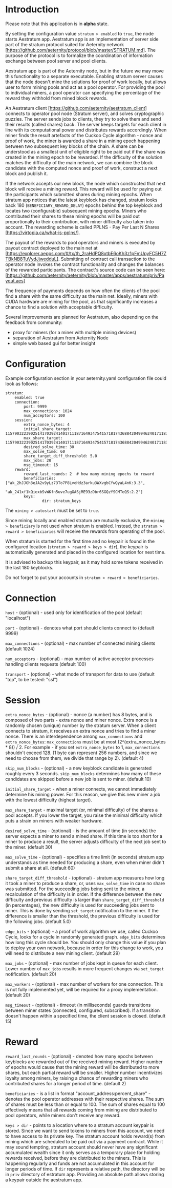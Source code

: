 Introduction
==========

Please note that this application is in **alpha** state.

By setting the configuration value `stratum > enabled` to `true`, the node starts Aestratum app.
Aestratum app is an implementation of server side part of the stratum protocol suited for Aeternity network [https://github.com/aeternity/protocol/blob/master/STRATUM.md].
The purpose of the protocol is to formalize the coordination of information exchange between pool server and pool clients.

Aestratum app is part of the Aeternity node, but in the future we may move this functionality to a separate executable.
Enabling stratum server causes that the node doesn't mine the solutions for proof of work locally, but allows user to form mining pools and act as a pool operator.
For providing the pool to individual miners, a pool operator can specifying the percentage of the reward they withhold from mined block rewards.

An Aestratum client [https://github.com/aeternity/aestratum_client] connects to operator pool node (Stratum server), and solves cryptographic puzzles.
The server sends jobs to clients, they try to solve them and send their results (called shares) back. The server keeps targets for each client in line with its computational power and distributes rewards accordingly.
When miner finds the result artefacts of the Cuckoo Cycle algorithm - nonce and proof of work, the miner is awarded a share in a mining epoch happening between two subsequent key blocks of the chain.
A share can be understood as a smallest unit of eligible right to be paid out if the share was created in the mining epoch to be rewarded.
If the difficulty of the solution matches the difficulty of the main network, we can combine the block candidate with the computed nonce and proof of work, construct a next block and publish it.

If the network accepts our new block, the node which constructed that next block will receive a mining reward. This reward will be used for paying out the participants which submitted shares during mining epochs.
When stratum app notices that the latest keyblock has changed, stratum looks back 180 (`BENEFICIARY_REWARD_DELAY`) epochs behind the top keyblock and locates two (configurable) subsequent mining epochs.
Miners who contributed their shares to these mining epochs will be paid out proportionally to their contribution, with miner difficulty also taken into account.
The rewarding scheme is called PPLNS - Pay Per Last N Shares [https://virtopia.ca/what-is-pplns/].

The payout of the rewards to pool operators and miners is executed by payout contract deployed to the main net at [https://explorer.aepps.com/#/tx/th_2raHdPQ8xtbE6oKh3z1pFmUpyFC5H7ZTBkNB8TuVydJjwedduL].
Submitting of contract call transaction to the operator node invokes the contract functionality and changes the balances of the rewarded participants.
The contract's source code can be seen here: [https://github.com/aeternity/aeternity/blob/master/apps/aestratum/priv/Payout.aes]

The frequency of payments depends on how often the clients of the pool find a share with the same difficulty as the main net. Ideally, miners with CUDA hardware are mining for the pool, as that significantly increases a chance to find a solution with acceptable difficulty.


Several improvements are planned for Aestratum, also depending on the feedback from community:
- proxy for miners (for a miner with multiple mining devices)
- separation of Aestratum from Aeternity Node
- simple web based gui for better insight


Configuration
==========

Example configuration section in your aeternity.yaml configuration file could look as follows:

```
stratum:
    enabled: true
    connection:
        port: 9999
        max_connections: 1024
        num_acceptors: 100
    session:
        extra_nonce_bytes: 4
        initial_share_target: 115790322390251417039241401711187164934754157181743688420499462401711837019160
        max_share_target: 115790322390251417039241401711187164934754157181743688420499462401711837020160
        desired_solve_time: 30
        max_solve_time: 60
        share_target_diff_threshold: 5.0
        max_jobs: 20
        msg_timeout: 15
    reward:
        reward_last_rounds: 2  # how many mining epochs to reward
        beneficiaries: ["ak_2hJJGh3eJA2v9yLz73To7P8LvoHdz3arku3WXvgbCfwQyaL4nK:3.3",
                        "ak_241xf1kQiexbSvWKfn5uve7ugGASjME93zDbr6SGQzYSCMTeQS:2.2"]
        keys:
                dir: stratum_keys
```

The `mining > autostart` must be set to `true`.

Since mining locally and enabled stratum are mutually exclusive, the `mining > beneficiary` is not used when stratum is enabled.
Instead, the `stratum > reward > beneficiaries` will receive the rewards from operating of the pool.

When stratum is started for the first time and no keypair is found in the configured location (`stratum > reward > keys > dir`),
the keypair is automatically generated and placed in the configured location for next time.

It is advised to backup this keypair, as it may hold some tokens received in the last 180 keyblocks.


Do not forget to put your accounts in `stratum > reward > beneficiaries`.


Connection
==========

`host` - (optional) - used only for identification of the pool (default "localhost")

`port` - (optional) - denotes what port should clients connect to (default 9999)

`max_connections` - (optional) - max number of connected mining clients (default 1024)

`num_acceptors` - (optional) - max number of active acceptor processes handling clients requests (default 100)

`transport` - (optional) - what mode of transport for data to use (default "tcp", to be tested: "ssl")


Session
==========

`extra_nonce_bytes` - (optional) - nonce (a number) has 8 bytes, and is composed of two parts - extra nonce and miner nonce.
Extra nonce is a randomly chosen (unique) number by the stratum server. When a client connects to stratum, it receives an extra nonce and tries to find a miner nonce.
There is an interdependence among `max_connections` and `extra_nonce_bytes`: `max_connections` must be at most (2^(extra_nonce_bytes * 8)) / 2.
For example - if you set `extra_nonce_bytes` to 1, `max_connections` shouldn't exceed 128.
(1 byte can represent 256 numbers, and since we need to choose from them, we divide that range by 2).
(default 4)

`skip_num_blocks` - (optional) - a new keyblock candidate is generated roughly every 3 seconds. `skip_num_blocks` determines how many of these candidates are skipped before a new job is sent to miner.
(default 10)

`initial_share_target` - when a miner connects, we cannot immediately determine his mining power. For this reason, we give this new miner a job with the lowest difficulty (highest target).

`max_share_target` - maximal target (or, minimal difficulty) of the shares a pool accepts.
If you lower the target, you raise the minimal difficulty which puts a strain on miners with weaker hardware.

`desired_solve_time` - (optional) - is the amount of time (in seconds) the server expects a miner to send a mined share.
If this time is too short for a miner to produce a result, the server adjusts difficulty of the next job sent to the miner.
(default 30)

`max_solve_time` - (optional) - specifies a time limit (in seconds) stratum app understands as time needed for producing a share, even when miner didn't submit a share at all.
(default 60)

`share_target_diff_threshold` - (optional) - stratum app measures how long it took a miner to produce a share, or, uses `max_solve_time` in case no share was submitted.
For the succeeding jobs being sent to the miner, a recalculation of the difficulty is in order. If the difference between the new difficulty and previous difficulty is larger than `share_target_diff_threshold` (in percentages), the new difficulty is used for succeeding jobs sent to miner. This is done by sending `set_target` notification to the miner.
If the difference is smaller than the threshold, the previous difficulty is used for the following jobs.
(default 5.0)

`edge_bits` - (optional) - a proof of work algorithm we use, called Cuckoo Cycle, looks for a cycle in randomly generated graph. `edge_bits` determines how long this cycle should be.
You should only change this value if you plan to deploy your own network, because in order for this change to work, you will need to distribute a new mining client.
(default 29)

`max_jobs` - (optional) - max number of jobs kept in queue for each client. Lower number of `max_jobs` results in more frequent changes via `set_target` notification.
(default 20)

`max_workers` - (optional) - max number of workers for one connection. This is not fully implemented yet, will be required for a proxy implementation.
(default 20)

`msg_timeout` - (optional) - timeout (in milliseconds) guards transitions between miner states (connected, configured, subscribed). If a transition doesn't happen within a specified time, the client session is closed.
(default 15)


Reward
==========

`reward_last_rounds` - (optional) - denoted how many epochs between keyblocks are rewarded out of the received mining reward. Higher number of epochs would cause that the mining reward will be distributed to more shares, but each partial reward will be smaller. Higher number incentivizes loyalty among miners, by raising a chance of rewarding miners who contributed shares for a longer period of time.
(default 2)

`beneficiaries` - is a list in format "account_address:percent_share" - denotes the pool operator addresses with their respective shares. The sum of shares must be less than or equal to 100.
The sum of shares equal to 100 effectively means that all rewards coming from mining are distributed to pool operators, while miners don't receive any reward.

`keys > dir` - points to a location where to a stratum account keypair is stored. Since we want to send tokens to miners from this account, we need to have access to its private key.
The stratum account holds reward(s) from mining which are scheduled to be paid out via a payment contract. While it may sound tempting, stratum account should never have any significant accumulated wealth since it only serves as a temporary place for holding rewards received, before they are distributed to the miners.
This is happening regularly and funds are not accumulated in this account for longer periods of time.
If `dir` represents a relative path, the directory will be in `priv` directory of estratum app. Providing an absolute path allows storing a keypair outside the aestratum app.
